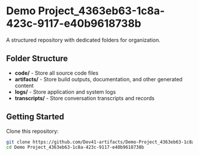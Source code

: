 # Demo Project_4363eb63-1c8a-423c-9117-e40b9618738b
A structured repository with dedicated folders for organization.

## Folder Structure

- **code/** - Store all source code files
- **artifacts/** - Store build outputs, documentation, and other generated content
- **logs/** - Store application and system logs
- **transcripts/** - Store conversation transcripts and records

## Getting Started

Clone this repository:
```bash
git clone https://github.com/Dev41-artifacts/Demo-Project_4363eb63-1c8a-423c-9117-e40b9618738b
cd Demo Project_4363eb63-1c8a-423c-9117-e40b9618738b
```
